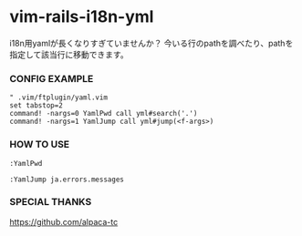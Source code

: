 vim-rails-i18n-yml
==================

i18n用yamlが長くなりすぎていませんか？ 今いる行のpathを調べたり、pathを指定して該当行に移動できます。

### CONFIG EXAMPLE 

```vim
" .vim/ftplugin/yaml.vim
set tabstop=2
command! -nargs=0 YamlPwd call yml#search('.')
command! -nargs=1 YamlJump call yml#jump(<f-args>)
```

### HOW TO USE

```
:YamlPwd
```

```
:YamlJump ja.errors.messages
```

### SPECIAL THANKS

https://github.com/alpaca-tc
